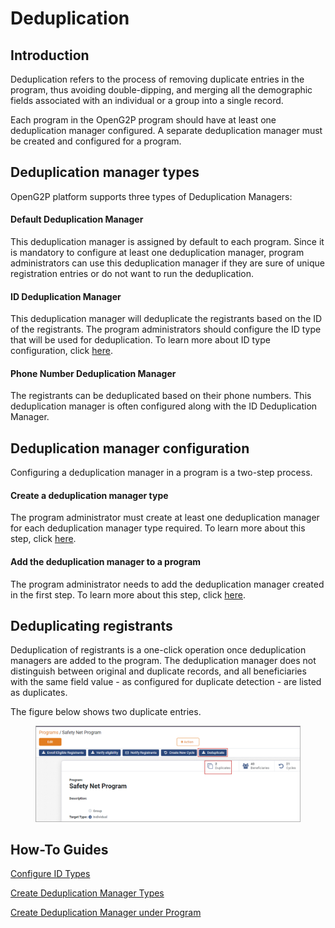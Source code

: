 # Deduplication

## Introduction

Deduplication refers to the process of removing duplicate entries in the program, thus avoiding double-dipping, and merging all the demographic fields associated with an individual or a group into a single record.

Each program in the OpenG2P program should have at least one deduplication manager configured. A separate deduplication manager must be created and configured for a program.

## Deduplication manager types

OpenG2P platform supports three types of Deduplication Managers:

#### Default Deduplication Manager

This deduplication manager is assigned by default to each program. Since it is mandatory to configure at least one deduplication manager, program administrators can use this deduplication manager if they are sure of unique registration entries or do not want to run the deduplication.

#### ID Deduplication Manager

This deduplication manager will deduplicate the registrants based on the ID of the registrants. The program administrators should configure the ID type that will be used for deduplication. To learn more about ID type configuration, click [here](../guides/user-guides/configure-id-types.md).

#### Phone Number Deduplication Manager

The registrants can be deduplicated based on their phone numbers. This deduplication manager is often configured along with the ID Deduplication Manager.

## Deduplication manager configuration

Configuring a deduplication manager in a program is a two-step process.

#### Create a deduplication manager type

The program administrator must create at least one deduplication manager for each deduplication manager type required. To learn more about this step, click [here](../guides/user-guides/create-deduplication-manager-types/).

#### Add the deduplication manager to a program

The program administrator needs to add the deduplication manager created in the first step. To learn more about this step, click [here](../guides/user-guides/create-deduplication-manager.md).

## Deduplicating registrants

Deduplication of registrants is a one-click operation once deduplication managers are added to the program. The deduplication manager does not distinguish between original and duplicate records, and all beneficiaries with the same field value - as configured for duplicate detection - are listed as duplicates.

The figure below shows two duplicate entries.&#x20;

<figure><img src="../.gitbook/assets/deduplicate-beneficiaries.png" alt=""><figcaption></figcaption></figure>

## How-To Guides

[Configure ID Types](../guides/user-guides/configure-id-types.md)

[Create Deduplication Manager Types](../guides/user-guides/create-deduplication-manager-types/)

[Create Deduplication Manager under Program](../guides/user-guides/create-deduplication-manager.md)

##
